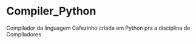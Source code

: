 # Compiler_Python
Compilador da linguagem Cafezinho criada em Python pra a disciplina de Compiladores
